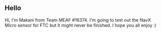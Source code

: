 ## Hello

Hi, I'm Makani from Team MEAF #16374. I'm going to test out the NavX Micro sensor for FTC but it might never be finished. I hope you all enjoy :)